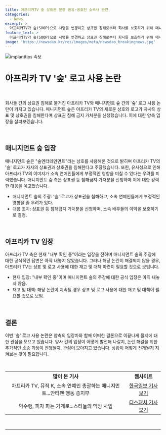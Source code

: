 ```yaml
---
title: 아프리카TV 숲 상표권 분쟁 공유·공효진 소속사 관련
categories:
  - News
excerpt: >
  아프리카TV가 숲(SOOP)으로 사명을 변경하고 상표권 침해로부터 회사를 보호하기 위해 매니지먼트 숲이 소송을 제기했다. 두 회사의 로고가 유사함으로써 소속 연예인들의 이미지에 부정적 영향을 미칠 우려가 있다. 매니지먼트 숲은 속한 배우들의 이익을 보호하기 위해 강력한 대응을 예고했고, 아프리카TV 측은 "내부 확인 중"이라는 입장을 전했다. (종합)
feature_text: >
  아프리카TV가 숲(SOOP)으로 사명을 변경하고 상표권 침해로부터 회사를 보호하기 위해 매니지먼트 숲이 소송을 제기했다. 두 회사의 로고가 유사함으로써 소속 연예인들의 이미지에 부정적 영향을 미칠 우려가 있다. 매니지먼트 숲은 속한 배우들의 이익을 보호하기 위해 강력한 대응을 예고했고, 아프리카TV 측은 "내부 확인 중"이라는 입장을 전했다. (종합)
image: 'https://newsdao.kr/res/images/meta/newsdao_breakingnews.jpg'
---
```


<p><img src="https://newsdao.kr/res/images/meta/newsdao_breakingnews.jpg" alt="implanttips 속보" /></p>

<h1>아프리카 TV '숲' 로고 사용 논란</h1>

<p data-ke-size="size16">&nbsp;</p>

<p>회사들 간의 상표권 침해로 불거진 아프리카 TV와 매니지먼트 숲 간의 '숲' 로고 사용 논란이 커지고 있습니다. 매니지먼트 숲은 아프리카 TV의 새로운 상호와 로고가 자사의 상표 및 상호권을 침해한다며 상표권 침해 금지 가처분을 신청했습니다. 이에 대한 양측 입장을 살펴보겠습니다.</p>

<p data-ke-size="size16">&nbsp;</p>

<h2 data-ke-size="size26">매니지먼트 숲 입장</h2>

<p>매니지먼트 숲은 "숲엔터테인먼트"라는 상호를 사용해온 것으로 밝히며 아프리카 TV의 '숲' 로고가 자사의 상표권과 상호권을 침해한다고 주장했습니다. 또한, 유사성으로 인해 아프리카 TV의 이미지가 소속 연예인들에게 부정적인 영향을 미칠 수 있다는 우려를 피력했습니다. 매니지먼트 숲 측은 상표권 등 침해금지 가처분을 신청하며 이에 대한 강력한 대응을 예고했습니다.</p>

<ul>
<li>매니지먼트 숲의 주장: '숲' 로고가 상표권을 침해하고, 소속 연예인들에게 부정적인 영향을 줄 우려가 있다.</li>
<li>대응 조치: 상표권 등 침해금지 가처분을 신청하며, 소속 배우들의 이익을 보호하기로 결정.</li>
</ul>

<p data-ke-size="size16">&nbsp;</p>

<h2 data-ke-size="size26">아프리카 TV 입장</h2>

<p>아프리카 TV 측은 현재 "내부 확인 중"이라는 입장을 전하며 매니지먼트 숲의 주장에 대한 공식적인 답변은 아직 내놓지 않았습니다. 그러나 해당 논란이 해결되지 않을 경우, 아프리카 TV는 상표 및 로고 사용에 대한 재고 및 대책 마련이 필요할 것으로 보입니다.</p>

<ul>
<li>현재 입장: "내부 확인 중"이며 매니지먼트 숲의 주장에 대한 공식 입장은 아직 내놓지 않음.</li>
<li>재고 및 대책: 해당 논란이 지속될 경우 상표 및 로고 사용에 대한 재고 및 대책이 필요할 것으로 보임.</li>
</ul>

<p data-ke-size="size16">&nbsp;</p>

<h2 data-ke-size="size26">결론</h2>

<p>이번 '숲' 로고 사용 논란은 양측의 입장차와 함께 어떠한 결론으로 이끝나게 될지에 대한 관심을 모으고 있습니다. 양사 간의 입장이 어떻게 발전해 나갈지, 논란 해결을 위한 추가적인 소송 과정이 진행될지, 관심이 모아지고 있습니다. 상황이 어떻게 전개될지 지켜보는 것이 필요합니다.</p>

<p data-ke-size="size16">&nbsp;</p>

<table>
<tbody>
<tr>
<td style="text-align: center; height: 17px;"><b>많이 본 기사</b></td>
<td style="text-align: center; height: 17px;"><b>웹사이트</b></td>
</tr>
<tr>
<td style="text-align: center; height: 17px;">아프리카 TV, 뮤직 K, 소속 연예인 총괄하는 매니지먼트...안티팬 행동 종지부</td>
<td style="text-align: center; height: 17px;"><a href="https://www.hankookilbo.com/News/Read/A2022031708200003123?did=NA" target="_blank">한국일보 기사 보기</a></td>
</tr>
<tr>
<td style="text-align: center; height: 17px;">악수랭, 피자 파는 가게로...스타들의 먹방 사업</td>
<td style="text-align: center; height: 17px;"><a href="https://www.dispatch.co.kr/2207025" target="_blank">디스패치 기사 보기</a></td>
</tr>
</tbody>
</table>

<p data-ke-size="size16">&nbsp;</p>

<hr>

<p data-ke-size="size16">&nbsp;</p>


